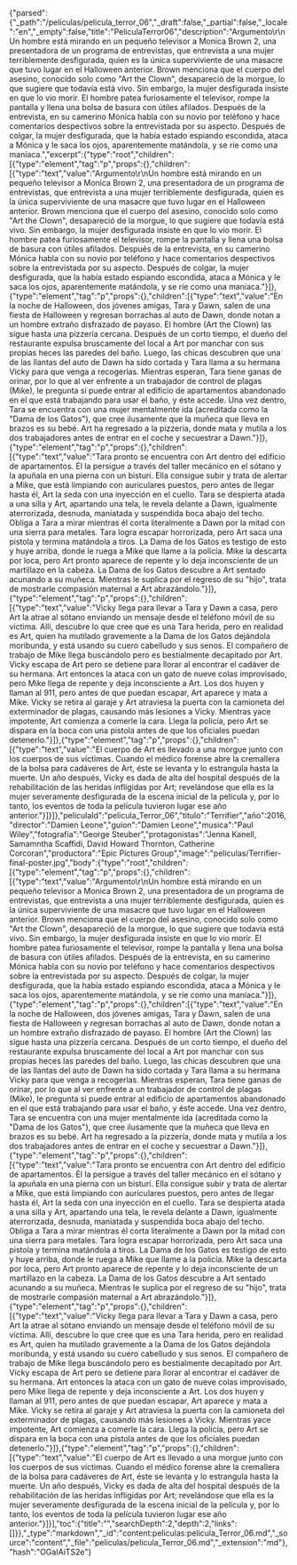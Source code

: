{"parsed":{"_path":"/peliculas/pelicula_terror_06","_draft":false,"_partial":false,"_locale":"en","_empty":false,"title":"PeliculaTerror06","description":"Argumento\r\nUn hombre está mirando en un pequeño televisor a Monica Brown 2​, una presentadora de un programa de entrevistas, que entrevista a una mujer terriblemente desfigurada, quien es la única superviviente de una masacre que tuvo lugar en el Halloween anterior. Brown menciona que el cuerpo del asesino, conocido solo como \"Art the Clown\", desapareció de la morgue, lo que sugiere que todavía está vivo. Sin embargo, la mujer desfigurada insiste en que lo vio morir. El hombre patea furiosamente el televisor, rompe la pantalla y llena una bolsa de basura con útiles afilados. Después de la entrevista, en su camerino Mónica habla con su novio por teléfono y hace comentarios despectivos sobre la entrevistada por su aspecto. Después de colgar, la mujer desfigurada, que la había estado espiando escondida, ataca a Mónica y le saca los ojos, aparentemente matándola, y se ríe como una maníaca.","excerpt":{"type":"root","children":[{"type":"element","tag":"p","props":{},"children":[{"type":"text","value":"Argumento\r\nUn hombre está mirando en un pequeño televisor a Monica Brown 2​, una presentadora de un programa de entrevistas, que entrevista a una mujer terriblemente desfigurada, quien es la única superviviente de una masacre que tuvo lugar en el Halloween anterior. Brown menciona que el cuerpo del asesino, conocido solo como \"Art the Clown\", desapareció de la morgue, lo que sugiere que todavía está vivo. Sin embargo, la mujer desfigurada insiste en que lo vio morir. El hombre patea furiosamente el televisor, rompe la pantalla y llena una bolsa de basura con útiles afilados. Después de la entrevista, en su camerino Mónica habla con su novio por teléfono y hace comentarios despectivos sobre la entrevistada por su aspecto. Después de colgar, la mujer desfigurada, que la había estado espiando escondida, ataca a Mónica y le saca los ojos, aparentemente matándola, y se ríe como una maníaca."}]},{"type":"element","tag":"p","props":{},"children":[{"type":"text","value":"En la noche de Halloween, dos jóvenes amigas, Tara y Dawn, salen de una fiesta de Halloween y regresan borrachas al auto de Dawn, donde notan a un hombre extraño disfrazado de payaso. El hombre (Art the Clown) las sigue hasta una pizzería cercana. Después de un corto tiempo, el dueño del restaurante expulsa bruscamente del local a Art por manchar con sus propias heces las paredes del baño. Luego, las chicas descubren que una de las llantas del auto de Dawn ha sido cortada y Tara llama a su hermana Vicky para que venga a recogerlas. Mientras esperan, Tara tiene ganas de orinar, por lo que al ver enfrente a un trabajador de control de plagas (Mike), le pregunta si puede entrar al edificio de apartamentos abandonado en el que está trabajando para usar el baño, y éste accede. Una vez dentro, Tara se encuentra con una mujer mentalmente ida (acreditada como la \"Dama de los Gatos\"), que cree ilusamente que la muñeca que lleva en brazos es su bebé. Art ha regresado a la pizzería, donde mata y mutila a los dos trabajadores antes de entrar en el coche y secuestrar a Dawn."}]},{"type":"element","tag":"p","props":{},"children":[{"type":"text","value":"Tara pronto se encuentra con Art dentro del edificio de apartamentos. Él la persigue a través del taller mecánico en el sótano y la apuñala en una pierna con un bisturí. Ella consigue subir y trata de alertar a Mike, que está limpiando con auriculares puestos, pero antes de llegar hasta él, Art la seda con una inyección en el cuello. Tara se despierta atada a una silla y Art, apartando una tela, le revela delante a Dawn, igualmente aterrorizada, desnuda, maniatada y suspendida boca abajo del techo. Obliga a Tara a mirar mientras él corta literalmente a Dawn por la mitad con una sierra para metales. Tara logra escapar horrorizada, pero Art saca una pistola y termina matándola a tiros. La Dama de los Gatos es testigo de esto y huye arriba, donde le ruega a Mike que llame a la policía. Mike la descarta por loca, pero Art pronto aparece de repente y lo deja inconsciente de un martillazo en la cabeza. La Dama de los Gatos descubre a Art sentado acunando a su muñeca. Mientras le suplica por el regreso de su \"hijo\", trata de mostrarle compasión maternal a Art abrazándolo."}]},{"type":"element","tag":"p","props":{},"children":[{"type":"text","value":"Vicky llega para llevar a Tara y Dawn a casa, pero Art la atrae al sótano enviando un mensaje desde el teléfono móvil de su víctima. Allí, descubre lo que cree que es una Tara herida, pero en realidad es Art, quien ha mutilado gravemente a la Dama de los Gatos dejándola moribunda, y está usando su cuero cabelludo y sus senos. El compañero de trabajo de Mike llega buscándolo pero es bestialmente decapitado por Art. Vicky escapa de Art pero se detiene para llorar al encontrar el cadáver de su hermana. Art entonces la ataca con un gato de nueve colas improvisado, pero Mike llega de repente y deja inconsciente a Art. Los dos huyen y llaman al 911, pero antes de que puedan escapar, Art aparece y mata a Mike. Vicky se retira al garaje y Art atraviesa la puerta con la camioneta del exterminador de plagas, causando más lesiones a Vicky. Mientras yace impotente, Art comienza a comerle la cara. Llega la policía, pero Art se dispara en la boca con una pistola antes de que los oficiales puedan detenerlo."}]},{"type":"element","tag":"p","props":{},"children":[{"type":"text","value":"El cuerpo de Art es llevado a una morgue junto con los cuerpos de sus víctimas. Cuando el médico forense abre la cremallera de la bolsa para cadáveres de Art, éste se levanta y lo estrangula hasta la muerte. Un año después, Vicky es dada de alta del hospital después de la rehabilitación de las heridas infligidas por Art; revelándose que ella es la mujer severamente desfigurada de la escena inicial de la película y, por lo tanto, los eventos de toda la película tuvieron lugar ese año anterior."}]}]},"peliculaId":"pelicula_Terror_06","titulo":"Terrifier","año":2016,"director":"Damien Leone","guion":"Damien Leone","musica":"Paul Wiley","fotografia":"George Steuber","protagonistas":"Jenna Kanell, Samamntha Scaffidi, David Howard Thornton, Catherine Corcoran","productora":"Epic Pictures Group","image":"peliculas/Terrifier-final-poster.jpg","body":{"type":"root","children":[{"type":"element","tag":"p","props":{},"children":[{"type":"text","value":"Argumento\r\nUn hombre está mirando en un pequeño televisor a Monica Brown 2​, una presentadora de un programa de entrevistas, que entrevista a una mujer terriblemente desfigurada, quien es la única superviviente de una masacre que tuvo lugar en el Halloween anterior. Brown menciona que el cuerpo del asesino, conocido solo como \"Art the Clown\", desapareció de la morgue, lo que sugiere que todavía está vivo. Sin embargo, la mujer desfigurada insiste en que lo vio morir. El hombre patea furiosamente el televisor, rompe la pantalla y llena una bolsa de basura con útiles afilados. Después de la entrevista, en su camerino Mónica habla con su novio por teléfono y hace comentarios despectivos sobre la entrevistada por su aspecto. Después de colgar, la mujer desfigurada, que la había estado espiando escondida, ataca a Mónica y le saca los ojos, aparentemente matándola, y se ríe como una maníaca."}]},{"type":"element","tag":"p","props":{},"children":[{"type":"text","value":"En la noche de Halloween, dos jóvenes amigas, Tara y Dawn, salen de una fiesta de Halloween y regresan borrachas al auto de Dawn, donde notan a un hombre extraño disfrazado de payaso. El hombre (Art the Clown) las sigue hasta una pizzería cercana. Después de un corto tiempo, el dueño del restaurante expulsa bruscamente del local a Art por manchar con sus propias heces las paredes del baño. Luego, las chicas descubren que una de las llantas del auto de Dawn ha sido cortada y Tara llama a su hermana Vicky para que venga a recogerlas. Mientras esperan, Tara tiene ganas de orinar, por lo que al ver enfrente a un trabajador de control de plagas (Mike), le pregunta si puede entrar al edificio de apartamentos abandonado en el que está trabajando para usar el baño, y éste accede. Una vez dentro, Tara se encuentra con una mujer mentalmente ida (acreditada como la \"Dama de los Gatos\"), que cree ilusamente que la muñeca que lleva en brazos es su bebé. Art ha regresado a la pizzería, donde mata y mutila a los dos trabajadores antes de entrar en el coche y secuestrar a Dawn."}]},{"type":"element","tag":"p","props":{},"children":[{"type":"text","value":"Tara pronto se encuentra con Art dentro del edificio de apartamentos. Él la persigue a través del taller mecánico en el sótano y la apuñala en una pierna con un bisturí. Ella consigue subir y trata de alertar a Mike, que está limpiando con auriculares puestos, pero antes de llegar hasta él, Art la seda con una inyección en el cuello. Tara se despierta atada a una silla y Art, apartando una tela, le revela delante a Dawn, igualmente aterrorizada, desnuda, maniatada y suspendida boca abajo del techo. Obliga a Tara a mirar mientras él corta literalmente a Dawn por la mitad con una sierra para metales. Tara logra escapar horrorizada, pero Art saca una pistola y termina matándola a tiros. La Dama de los Gatos es testigo de esto y huye arriba, donde le ruega a Mike que llame a la policía. Mike la descarta por loca, pero Art pronto aparece de repente y lo deja inconsciente de un martillazo en la cabeza. La Dama de los Gatos descubre a Art sentado acunando a su muñeca. Mientras le suplica por el regreso de su \"hijo\", trata de mostrarle compasión maternal a Art abrazándolo."}]},{"type":"element","tag":"p","props":{},"children":[{"type":"text","value":"Vicky llega para llevar a Tara y Dawn a casa, pero Art la atrae al sótano enviando un mensaje desde el teléfono móvil de su víctima. Allí, descubre lo que cree que es una Tara herida, pero en realidad es Art, quien ha mutilado gravemente a la Dama de los Gatos dejándola moribunda, y está usando su cuero cabelludo y sus senos. El compañero de trabajo de Mike llega buscándolo pero es bestialmente decapitado por Art. Vicky escapa de Art pero se detiene para llorar al encontrar el cadáver de su hermana. Art entonces la ataca con un gato de nueve colas improvisado, pero Mike llega de repente y deja inconsciente a Art. Los dos huyen y llaman al 911, pero antes de que puedan escapar, Art aparece y mata a Mike. Vicky se retira al garaje y Art atraviesa la puerta con la camioneta del exterminador de plagas, causando más lesiones a Vicky. Mientras yace impotente, Art comienza a comerle la cara. Llega la policía, pero Art se dispara en la boca con una pistola antes de que los oficiales puedan detenerlo."}]},{"type":"element","tag":"p","props":{},"children":[{"type":"text","value":"El cuerpo de Art es llevado a una morgue junto con los cuerpos de sus víctimas. Cuando el médico forense abre la cremallera de la bolsa para cadáveres de Art, éste se levanta y lo estrangula hasta la muerte. Un año después, Vicky es dada de alta del hospital después de la rehabilitación de las heridas infligidas por Art; revelándose que ella es la mujer severamente desfigurada de la escena inicial de la película y, por lo tanto, los eventos de toda la película tuvieron lugar ese año anterior."}]}],"toc":{"title":"","searchDepth":2,"depth":2,"links":[]}},"_type":"markdown","_id":"content:peliculas:pelicula_Terror_06.md","_source":"content","_file":"peliculas/pelicula_Terror_06.md","_extension":"md"},"hash":"OGaIAiTS2e"}